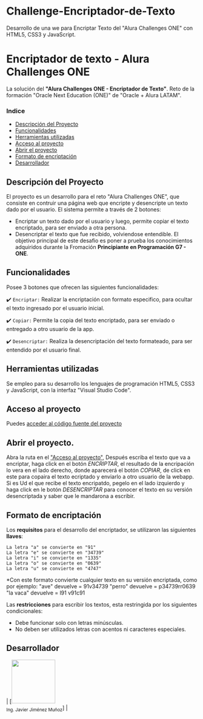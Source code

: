 # Challenge-Encriptador-de-Texto
Desarrollo de una we para Encriptar Texto del "Alura Challenges ONE" con HTML5, CSS3 y JavaScript.

# Encriptador de texto - Alura Challenges ONE
La solución del **"Alura Challenges ONE - Encriptador de Texto"**. Reto de la formación "Oracle Next Education (ONE)" de "Oracle + Alura LATAM". 

### Indice 
- [Descripción del Proyecto](#descripción-del-proyecto)
- [Funcionalidades](#funcionalidades)
- [Herramientas utilizadas](#herramientas-utilizadas)
- [Acceso al proyecto](#acesso-al-proyecto)
- [Abrir el proyecto](#abrir-el-proyecto)
- [Formato de encriptación](#formato-de-encriptacion)
- [Desarrollador](#desarrollador)
  
## Descripción del Proyecto
El proyecto es un desarrollo para el reto "Alura Challenges ONE", que consiste en contruir una página web que encripte y desencripte un texto dado por el usuario.
El sistema permite a través de 2 botones: 
- Encriptar un texto dado por el usuario y luego, permite copiar el texto encriptado, para ser enviado a otra persona.
- Desencriptar el texto que fue recibido, volviendose entendible.
El objetivo principal de este desafio es poner a prueba los conocimientos adquiridos durante la Fromación **Principiante en Programación G7 - ONE**.

## Funcionalidades
Posee 3 botones que ofrecen las siguientes funcionalidades:

:heavy_check_mark: `Encriptar:` Realizar la encriptación con formato especifico, para ocultar el texto ingresado por el usuario inicial.

:heavy_check_mark: `Copiar:` Permite la copia del texto encriptado, para ser enviado o entregado a otro usuario de la app.

:heavy_check_mark: `Desencriptar:` Realiza la desencriptación del texto formateado, para ser entendido por el usuario final.

## Herramientas utilizadas
Se empleo para su desarrollo los lenguajes de programación HTML5, CSS3 y JavaScript, con la interfaz "Visual Studio Code".

## Acceso al proyecto
 Puedes [acceder al código fuente del proyecto](https://github.com/JavierAlonsoJM/Challenge-Encriptador-de-Texto/)

## Abrir el proyecto.
Abra la ruta en el ["Acceso al proyecto"](https://github.com/JavierAlonsoJM/Challenge-Encriptador-de-Texto/), Después escriba el texto que va a encriptar, haga click en el botón *ENCRIPTAR*, el resultado de la encripación lo vera en el lado derecho, donde aparecerá el botón *COPIAR*, de click en este para copaira el texto ecriptado y enviarlo a otro usuario de la webapp.
Si es Ud el que recibe el texto encripatdo, pegelo en el lado izquierdo y haga click en le botón *DESENCRIPTAR* para conocer el texto en su versión desencriptada y saber que le mandarona a escribir.

## Formato de encriptación
Los **requisitos** para el desarrollo del encriptador, se utilizaron las siguientes **llaves**:
`````
La letra "a" se convierte en "91"
La letra "e" se convierte en "34739"
La letra "i" se convierte en "1335"
La letra "o" se convierte en "0639"
La letra "u" se convierte en "4747"
`````
*Con este formato convierte cualquier texto en su versión encriptada, como por ejemplo:
"ave" devuelve = 91v34739
"perro" devuelve = p34739rr0639
"la vaca" devuelve = l91 v91c91

Las **restricciones** para escribir los textos, esta restringida por los siguientes condicionales:
- Debe funcionar solo con letras minúsculas.
- No deben ser utilizados letras con acentos ni caracteres especiales.

## Desarrollador
| [<img src="https://avatars.githubusercontent.com/u/106554236?v=4" width=115><br><sub>Ing. Javier Jiménez Muñoz</sub>] |
 
